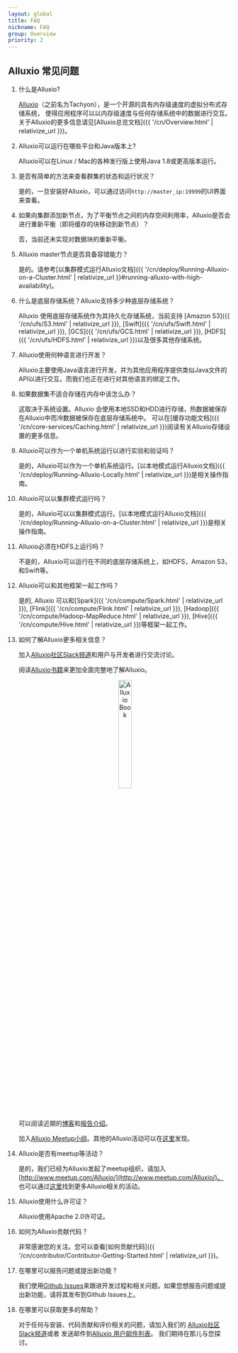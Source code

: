 ```yaml
---
layout: global
title: FAQ
nickname: FAQ
group: Overview
priority: 2
---
```


## Alluxio 常见问题

1. 什么是Alluxio?

   [Alluxio](https://www.alluxio.io/)（之前名为Tachyon），是一个开源的具有内存级速度的虚拟分布式存储系统，
   使得应用程序可以以内存级速度与任何存储系统中的数据进行交互。关于Alluxio的更多信息请见[Alluxio总览文档]({{ '/cn/Overview.html' | relativize_url }})。

2. Alluxio可以运行在哪些平台和Java版本上?

   Alluxio可以在Linux / Mac的各种发行版上使用Java 1.8或更高版本运行。

3. 是否有简单的方法来查看群集的状态和运行状况？

   是的，一旦安装好Alluxio，可以通过访问`http://master_ip:19999`的UI界面来查看。

4. 如果向集群添加新节点，为了平衡节点之间的内存空间利用率，Alluxio是否会进行重新平衡（即将缓存的块移动到新节点）？

   否，当前还未实现对数据块的重新平衡。

5. Alluxio master节点是否具备容错能力？

   是的。请参考[以集群模式运行Alluxio文档]({{ '/cn/deploy/Running-Alluxio-on-a-Cluster.html' | relativize_url }}#running-alluxio-with-high-availability)。

6. 什么是底层存储系统？Alluxio支持多少种底层存储系统？

   Alluxio 使用底层存储系统作为其持久化存储系统，当前支持 [Amazon S3]({{ '/cn/ufs/S3.html' | relativize_url }}),
   [Swift]({{ '/cn/ufs/Swift.html' | relativize_url }}), [GCS]({{ '/cn/ufs/GCS.html' | relativize_url }}), [HDFS]({{ '/cn/ufs/HDFS.html' | relativize_url }})以及很多其他存储系统。

7. Alluxio使用何种语言进行开发？

   Alluxio主要使用Java语言进行开发，并为其他应用程序提供类似Java文件的API以进行交互。而我们也正在进行对其他语言的绑定工作。

8. 如果数据集不适合存储在内存中该怎么办？

   这取决于系统设置。Alluxio 会使用本地SSD和HDD进行存储，热数据被保存在Alluxio中而冷数据被保存在底层存储系统中。
   可以在[缓存功能文档]({{ '/cn/core-services/Caching.html' | relativize_url }})阅读有关Alluxio存储设置的更多信息。

9. Alluxio可以作为一个单机系统运行以进行实验和验证吗？

    是的，Alluxio可以作为一个单机系统运行。[以本地模式运行Alluxio文档]({{ '/cn/deploy/Running-Alluxio-Locally.html' | relativize_url }})是相关操作指南。

10. Alluxio可以以集群模式运行吗？

    是的，Alluxio可以以集群模式运行。[以本地模式运行Alluxio文档]({{ '/cn/deploy/Running-Alluxio-on-a-Cluster.html' | relativize_url }})是相关操作指南。

11. Alluxio必须在HDFS上运行吗？

    不是的，Alluxio可以运行在不同的底层存储系统上，如HDFS，Amazon S3，和Swift等。

12. Alluxio可以和其他框架一起工作吗？

    是的, Alluxio 可以和[Spark]({{ '/cn/compute/Spark.html' | relativize_url }}), [Flink]({{ '/cn/compute/Flink.html' | relativize_url }}), [Hadoop]({{ '/cn/compute/Hadoop-MapReduce.html' | relativize_url }}),
      [Hive]({{ '/cn/compute/Hive.html' | relativize_url }})等框架一起工作。

13. 如何了解Alluxio更多相关信息？

    加入[Alluxio社区Slack频道](https://www.alluxio.io/slack)和用户与开发者进行交流讨论。

    阅读[Alluxio书籍](https://book.douban.com/subject/34761887/)来更加全面完整地了解Alluxio。

    <p align="center">
    <a href="https://book.douban.com/subject/34761887">
    <img style=" width: 25%;" src="{{ '/img/alluxio_book.png' | relativize_url }}" alt="Alluxio Book"/>
    </a>
    </p>

    可以阅读近期的[博客](https://www.alluxio.io/blog)和[报告介绍](https://www.alluxio.io/resources/presentations/)。

    加入[Alluxio Meetup小组](http://www.meetup.com/Alluxio/)。其他的Alluxio活动可以在[这里](https://www.alluxio.io/events/)发现。

14. Alluxio是否有meetup等活动？

    是的，我们已经为Alluxio发起了meetup组织，请加入[http://www.meetup.com/Alluxio/](http://www.meetup.com/Alluxio/)。
    也可以通过[这里](/resources/events)找到更多Alluxio相关的活动。

15. Alluxio使用什么许可证？

    Alluxio使用Apache 2.0许可证。

16. 如何为Alluxio贡献代码？

    非常感谢您的关注。您可以查看[如何贡献代码]({{ '/cn/contributor/Contributor-Getting-Started.html' | relativize_url }})。

17. 在哪里可以报告问题或提出新功能？

    我们使用[Github Issues](https://github.com/Alluxio/alluxio/issues)来跟进开发过程和相关问题。如果您想报告问题或提出新功能，请将其发布到Github Issues上。

18. 在哪里可以获取更多的帮助？

    对于任何与安装、代码贡献和评价相关的问题，请加入我们的
    [Alluxio社区Slack频道](https://www.alluxio.io/slack)或者
    发送邮件到[Alluxio 用户邮件列表](https://groups.google.com/forum/?fromgroups#!forum/alluxio-users)。
    我们期待在那儿与您探讨。
